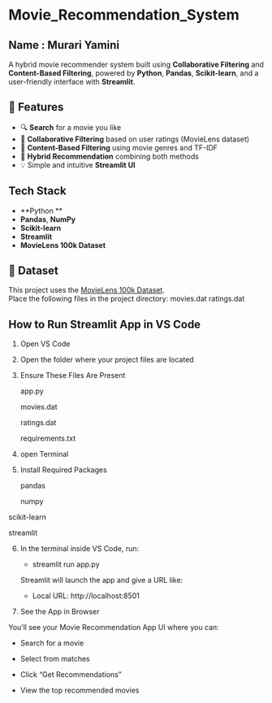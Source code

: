 # Movie_Recommendation_System

## Name : Murari Yamini

A hybrid movie recommender system built using **Collaborative Filtering** and **Content-Based Filtering**, powered by **Python**, **Pandas**, **Scikit-learn**, and a user-friendly interface with **Streamlit**.


## 📌 Features

- 🔍 **Search** for a movie you like
- 🤝 **Collaborative Filtering** based on user ratings (MovieLens dataset)
- 🧠 **Content-Based Filtering** using movie genres and TF-IDF
- 🔗 **Hybrid Recommendation** combining both methods
- 💡 Simple and intuitive **Streamlit UI**

## Tech Stack

- **Python **
- **Pandas**, **NumPy**
- **Scikit-learn**
- **Streamlit**
- **MovieLens 100k Dataset**


## 📂 Dataset

This project uses the [MovieLens 100k Dataset](https://grouplens.org/datasets/movielens/100k/).  
Place the following files in the project directory:
movies.dat
ratings.dat

## How to Run Streamlit App in VS Code

 1. Open VS Code

 2. Open the folder where your project files are located

 3. Ensure These Files Are Present

    app.py

    movies.dat

    ratings.dat

    requirements.txt

4. open Terminal

5. Install Required Packages

    pandas

   numpy

  scikit-learn
  
  streamlit

6. In the terminal inside VS Code, run:

     -  streamlit run app.py

   Streamlit will launch the app and give a URL like:
   
     - Local URL: http://localhost:8501

7. See the App in Browser

You’ll see your Movie Recommendation App UI where you can:

  - Search for a movie

  - Select from matches

  - Click “Get Recommendations”

  - View the top recommended movies 

